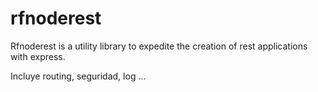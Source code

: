# rfnoderest
Rfnoderest is a utility library to expedite the creation of rest applications with express.

Incluye routing, seguridad, log ...
